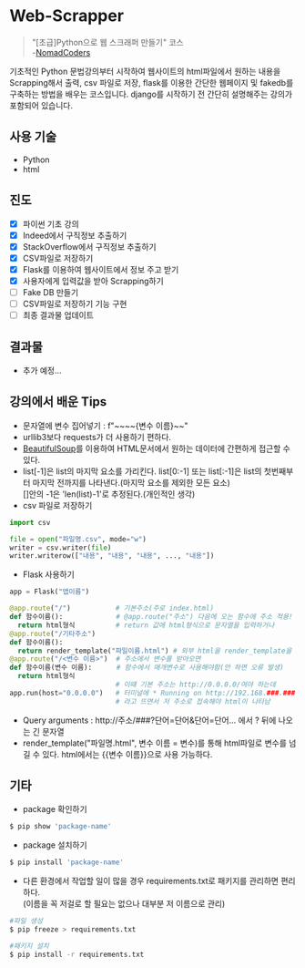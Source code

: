# Web-Scrapper

> "[초급]Python으로 웹 스크래퍼 만들기" 코스<br/> -[NomadCoders](https://www.nomadcoders.co)

기초적인 Python 문법강의부터 시작하여 웹사이트의 html파일에서 원하는 내용을 Scrapping해서 출력, csv 파일로 저장, flask를 이용한 간단한 웹페이지 및 fakedb를 구축하는 방법을 배우는 코스입니다. django를 시작하기 전 간단히 설명해주는 강의가 포함되어 있습니다.

## 사용 기술

- Python
- html

## 진도

- [x] 파이썬 기초 강의
- [x] Indeed에서 구직정보 추출하기
- [x] StackOverflow에서 구직정보 추출하기
- [x] CSV파일로 저장하기
- [x] Flask를 이용하여 웹사이트에서 정보 주고 받기
- [x] 사용자에게 입력값을 받아 Scrapping하기
- [ ] Fake DB 만들기
- [ ] CSV파일로 저장하기 기능 구현
- [ ] 최종 결과물 업데이트

## 결과물

- 추가 예정...

## 강의에서 배운 Tips

- 문자열에 변수 집어넣기 : f"~~~~{변수 이름}~~"
- urllib3보다 requests가 더 사용하기 편하다.
- [BeautifulSoup](https://www.crummy.com/software/BeautifulSoup/bs4/doc/)를 이용하여 HTML문서에서 원하는 데이터에 간편하게 접근할 수 있다.
- list[-1]은 list의 마지막 요소를 가리킨다. list[0:-1] 또는 list[:-1]은 list의 첫번째부터 마지막 전까지를 나타낸다.(마지막 요소를 제외한 모든 요소)<br/>[]안의 -1은 'len(list)-1'로 추정된다.(개인적인 생각)
- csv 파일로 저장하기

```python
import csv

file = open("파일명.csv", mode="w")
writer = csv.writer(file)
writer.writerow(["내용", "내용", "내용", ..., "내용"])
```

- Flask 사용하기

```python
app = Flask("앱이름")

@app.route("/")           # 기본주소(주로 index.html)
def 함수이름():             # @app.route("주소") 다음에 오는 함수에 주소 적용!
  return html형식          # return 값에 html형식으로 문자열을 입력하거나
@app.route("/기타주소")
def 함수이름():
  return render_template("파일이름.html") # 외부 html을 render_template을 사용해 불러올 수 있음.
@app.route("/<변수 이름>")  # 주소에서 변수를 받아오면
def 함수이름(변수 이름):      # 함수에서 매개변수로 사용해야함(안 하면 오류 발생)
  return html형식
                          # 이떄 기본 주소는 http://0.0.0.0/여야 하는데
app.run(host="0.0.0.0")   # 터미널에 * Running on http://192.168.###.###:5000/
                          # 라고 뜨면서 저 주소로 접속해야 html이 나타남
```

- Query arguments : http://주소/###?단어=단어&단어=단어... 에서 ? 뒤에 나오는 긴 문자열
- render_template("파일명.html", 변수 이름 = 변수)를 통해 html파일로 변수를 넘길 수 있다. html에서는 {{변수 이름}}으로 사용 가능하다.

## 기타

- package 확인하기

```sh
$ pip show 'package-name'
```

- package 설치하기

```sh
$ pip install 'package-name'
```

- 다른 환경에서 작업할 일이 많을 경우 requirements.txt로 패키지를 관리하면 편리하다.<br/>(이름을 꼭 저걸로 할 필요는 없으나 대부분 저 이름으로 관리)

```sh
#파일 생성
$ pip freeze > requirements.txt

#패키지 설치
$ pip install -r requirements.txt
```
